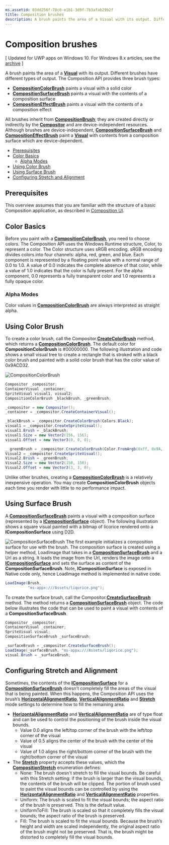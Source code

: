 ```yaml
---
ms.assetid: 03dd256f-78c0-e1b1-3d9f-7b3afab29b2f
title: Composition brushes
description: A brush paints the area of a Visual with its output. Different brushes have different types of output.
---
```

# Composition brushes

\[ Updated for UWP apps on Windows 10. For Windows 8.x articles, see the [archive](http://go.microsoft.com/fwlink/p/?linkid=619132) \]

A brush paints the area of a [**Visual**](https://msdn.microsoft.com/library/windows/apps/Dn706858) with its output. Different brushes have different types of output. The Composition API provides three brush types:

-   [**CompositionColorBrush**](https://msdn.microsoft.com/library/windows/apps/Mt589399) paints a visual with a solid color
-   [**CompositionSurfaceBrush**](https://msdn.microsoft.com/library/windows/apps/Mt589415) paints a visual with the contents of a composition surface
-   [**CompositionEffectBrush**](https://msdn.microsoft.com/library/windows/apps/Mt589406) paints a visual with the contents of a composition effect

All brushes inherit from [**CompositionBrush**](https://msdn.microsoft.com/library/windows/apps/Mt589398); they are created directly or indirectly by the [**Compositor**](https://msdn.microsoft.com/library/windows/apps/Dn706789) and are device-independent resources. Although brushes are device-independent, [**CompositionSurfaceBrush**](https://msdn.microsoft.com/library/windows/apps/Mt589415) and [**CompositionEffectBrush**](https://msdn.microsoft.com/library/windows/apps/Mt589406) paint a [**Visual**](https://msdn.microsoft.com/library/windows/apps/Dn706858) with contents from a composition surface which are device-dependent.

-   [Prerequisites](./composition-brushes.md#prerequisites)
-   [Color Basics](./composition-brushes.md#color-basics)
    -   [Alpha Modes](./composition-brushes.md#alpha-modes)
-   [Using Color Brush](./composition-brushes.md#using-color-brush)
-   [Using Surface Brush](./composition-brushes.md#using-surface-brush)
-   [Configuring Stretch and Alignment](./composition-brushes.md#configuring-stretch-and-alignment)

## Prerequisites

This overview assumes that you are familiar with the structure of a basic Composition application, as described in [Composition UI](visual-layer.md).

## Color Basics

Before you paint with a [**CompositionColorBrush**](https://msdn.microsoft.com/library/windows/apps/Mt589399), you need to choose colors. The Composition API uses the Windows Runtime structure, Color, to represent a color. The Color structure uses sRGB encoding. sRGB encoding divides colors into four channels: alpha, red, green, and blue. Each component is represented by a floating point value with a normal range of 0.0 to 1.0. A value of 0.0 indicates the complete absence of that color, while a value of 1.0 indicates that the color is fully present. For the alpha component, 0.0 represents a fully transparent color and 1.0 represents a fully opaque color.

### Alpha Modes

Color values in [**CompositionColorBrush**](https://msdn.microsoft.com/library/windows/apps/Mt589399) are always interpreted as straight alpha.

## Using Color Brush

To create a color brush, call the Compositor.[**CreateColorBrush**](https://msdn.microsoft.com/en-us/library/windows/apps/windows.ui.composition.compositor.createcolorbrush.aspx) method, which returns a [**CompositionColorBrush**](https://msdn.microsoft.com/library/windows/apps/Mt589399). The default color for **CompositionColorBrush** is \#00000000. The following illustration and code shows a small visual tree to create a rectangle that is stroked with a black color brush and painted with a solid color brush that has the color value of 0x9ACD32.

![CompositionColorBrush](images/composition-compositioncolorbrush.png)
```cs
Compositor _compositor;
ContainerVisual _container;
SpriteVisual visual1, visual2;
CompositionColorBrush _blackBrush, _greenBrush; 

_compositor = new Compositor();
_container = _compositor.CreateContainerVisual();

_blackBrush = _compositor.CreateColorBrush(Colors.Black);
visual1 = _compositor.CreateSpriteVisual();
visual1.Brush = _blackBrush;
visual1.Size = new Vector2(156, 156);
visual1.Offset = new Vector3(0, 0, 0);

_ greenBrush = _compositor.CreateColorBrush(Color.FromArgb(0xff, 0x9A, 0xCD, 0x32));
Visual2 = _compositor.CreateSpriteVisual();
Visual2.Brush = _greenBrush;
Visual2.Size = new Vector2(150, 150);
Visual2.Offset = new Vector3(3, 3, 0);
```

Unlike other brushes, creating a [**CompositionColorBrush**](https://msdn.microsoft.com/library/windows/apps/Mt589399) is a relatively inexpensive operation. You may create **CompositionColorBrush** objects each time you render with little to no performance impact.

## Using Surface Brush

A [**CompositionSurfaceBrush**](https://msdn.microsoft.com/library/windows/apps/Mt589415) paints a visual with a composition surface (represented by a [**ICompositionSurface**](https://msdn.microsoft.com/library/windows/apps/Dn706819) object). The following illustration shows a square visual painted with a bitmap of licorice rendered onto a **ICompositionSurface** using D2D.

![CompositionSurfaceBrush](images/composition-compositionsurfacebrush.png) The first example initializes a composition surface for use with the brush. The composition surface is created using a helper method, LoadImage that takes in a [**CompositionSurfaceBrush**](https://msdn.microsoft.com/library/windows/apps/Mt589415) and a Url as a string. It loads the image from the Url, renders the image onto a [**ICompositionSurface**](https://msdn.microsoft.com/library/windows/apps/Dn706819) and sets the surface as content of the **CompositionSurfaceBrush**. Note, **ICompositionSurface** is exposed in Native code only, hence LoadImage method is implemented in native code.

```cs
LoadImage(Brush,
          "ms-appx:///Assets/liqorice.png");
```

To create the surface brush, call the Compositor.[**CreateSurfaceBrush**](https://msdn.microsoft.com/en-us/library/windows/apps/windows.ui.composition.compositor.createsurfacebrush.aspx) method. The method returns a [**CompositionSurfaceBrush**](https://msdn.microsoft.com/library/windows/apps/Mt589415) object. The code below illustrates the code that can be used to paint a visual with contents of a **CompositionSurfaceBrush**.

```cs
Compositor _compositor;
ContainerVisual _container;
SpriteVisual visual;
CompositionSurfaceBrush _surfaceBrush;

_surfaceBrush = _compositor.CreateSurfaceBrush();
LoadImage(_surfaceBrush, "ms-appx:///Assets/liqorice.png");
visual.Brush = _surfaceBrush;
```

## Configuring Stretch and Alignment

Sometimes, the contents of the [**ICompositionSurface**](https://msdn.microsoft.com/library/windows/apps/Dn706819) for a [**CompositionSurfaceBrush**](https://msdn.microsoft.com/library/windows/apps/Mt589415) doesn’t completely fill the areas of the visual that is being painted. When this happens, the Composition API uses the brush’s [**HorizontalAlignmentRatio**](https://msdn.microsoft.com/en-us/library/windows/apps/windows.ui.composition.compositionsurfacebrush.horizontalalignmentratio.aspx), [**VerticalAlignmentRatio**](https://msdn.microsoft.com/library/windows/apps/windows.ui.composition.compositionsurfacebrush.verticalalignmentratio) and [**Stretch**](https://msdn.microsoft.com/library/windows/apps/windows.ui.composition.compositionsurfacebrush.stretch) mode settings to determine how to fill the remaining area.

-   [**HorizontalAlignmentRatio**](https://msdn.microsoft.com/en-us/library/windows/apps/windows.ui.composition.compositionsurfacebrush.horizontalalignmentratio.aspx) and [**VerticalAlignmentRatio**](https://msdn.microsoft.com/library/windows/apps/windows.ui.composition.compositionsurfacebrush.verticalalignmentratio) are of type float and can be used to control the positioning of the brush inside the visual bounds.
    -   Value 0.0 aligns the left/top corner of the brush with the left/top corner of the visual
    -   Value of 0.5 aligns the center of the brush with the center of the visual
    -   Value of 1.0 aligns the right/bottom corner of the brush with the right/bottom corner of the visual
-   The [**Stretch**](https://msdn.microsoft.com/library/windows/apps/windows.ui.composition.compositionsurfacebrush.stretch) property accepts these values, which the [**CompositionStretch**](https://msdn.microsoft.com/library/windows/apps/Dn706786) enumeration defines:
    -   None: The brush doesn't stretch to fill the visual bounds. Be careful with this Stretch setting: if the brush is larger than the visual bounds, the contents of the brush will be clipped. The portion of brush used to paint the visual bounds can be controlled by using the [**HorizontalAlignmentRatio**](https://msdn.microsoft.com/en-us/library/windows/apps/windows.ui.composition.compositionsurfacebrush.horizontalalignmentratio.aspx) and [**VerticalAlignmentRatio**](https://msdn.microsoft.com/library/windows/apps/windows.ui.composition.compositionsurfacebrush.verticalalignmentratio) properties.
    -   Uniform: The brush is scaled to fit the visual bounds; the aspect ratio of the brush is preserved. This is the default value.
    -   UniformToFill: The brush is scaled so that it completely fills the visual bounds; the aspect ratio of the brush is preserved.
    -   Fill: The brush is scaled to fit the visual bounds. Because the brush’s height and width are scaled independently, the original aspect ratio of the brush might not be preserved. That is, the brush might be distorted to completely fill the visual bounds.

 

 






<!--HONumber=May16_HO4-->


